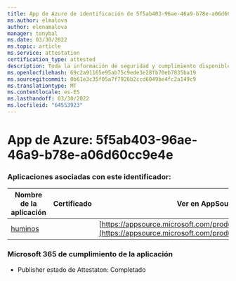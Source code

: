 ```yaml
---
title: App de Azure de identificación de 5f5ab403-96ae-46a9-b78e-a06d60cc9e4e
ms.author: elmalova
author: elenamalova
manager: tonybal
ms.date: 03/30/2022
ms.topic: article
ms.service: attestation
certification_type: attested
description: Toda la información de seguridad y cumplimiento disponible para 5f5ab403-96ae-46a9-b78e-a06d60cc9e4e.
ms.openlocfilehash: 69c2a91165e95ab75c9ede3e28fb70eb7835ba19
ms.sourcegitcommit: 0b61e3c35f05a7f7926b2ccd6049be4fc2a149c9
ms.translationtype: MT
ms.contentlocale: es-ES
ms.lasthandoff: 03/30/2022
ms.locfileid: "64553923"
---
```

# <a name="azure-app-id-5f5ab403-96ae-46a9-b78e-a06d60cc9e4e"></a>App de Azure: 5f5ab403-96ae-46a9-b78e-a06d60cc9e4e


### <a name="apps-associated-with-this-id"></a>Aplicaciones asociadas con este identificador:
| **Nombre de la aplicación** | **Certificado** | **Ver en AppSource** |
|--------------|---------------|-----------------------|
| [huminos](../forward/WA200003308.md) |  | [https://appsource.microsoft.com/product/office/WA200003308](https://appsource.microsoft.com/product/office/WA200003308) |

### <a name="microsoft-365-app-compliance-status"></a>Microsoft 365 de cumplimiento de la aplicación
- Publisher estado de Attestaton: Completado
